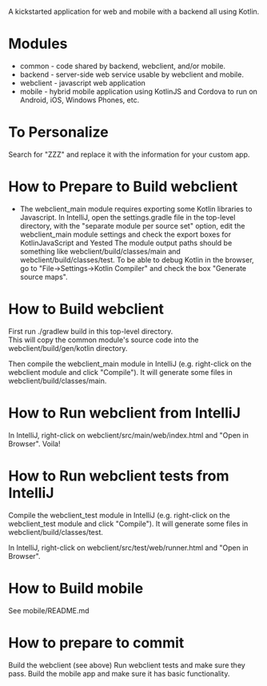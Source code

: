 A kickstarted application for web and mobile with a backend all using Kotlin.

# Modules                 

* common - code shared by backend, webclient, and/or mobile.
* backend - server-side web service usable by webclient and mobile.
* webclient - javascript web application
* mobile - hybrid mobile application using KotlinJS and Cordova to run on Android, iOS, Windows Phones, etc.

# To Personalize

Search for "ZZZ" and replace it with the information for your custom app.

# How to Prepare to Build webclient

* The webclient_main module requires exporting some Kotlin libraries to Javascript.
In IntelliJ, open the settings.gradle file in the top-level directory,
with the "separate module per source set" option, 
edit the webclient_main module settings and check the export boxes for KotlinJavaScript and Yested
The module output paths should be something like webclient/build/classes/main and webclient/build/classes/test.
To be able to debug Kotlin in the browser, go to "File->Settings->Kotlin Compiler" and check the box "Generate source maps".
 
# How to Build webclient

First run ./gradlew build in this top-level directory.  
This will copy the common module's source code into the webclient/build/gen/kotlin directory. 

Then compile the webclient_main module in IntelliJ (e.g. right-click on the webclient module and click "Compile").
It will generate some files in webclient/build/classes/main.

# How to Run webclient from IntelliJ

In IntelliJ, right-click on webclient/src/main/web/index.html and "Open in Browser".  Voila!

# How to Run webclient tests from IntelliJ

Compile the webclient_test module in IntelliJ (e.g. right-click on the webclient_test module and click "Compile").
It will generate some files in webclient/build/classes/test.

In IntelliJ, right-click on webclient/src/test/web/runner.html and "Open in Browser".

# How to Build mobile

See mobile/README.md

# How to prepare to commit

Build the webclient (see above)
Run webclient tests and make sure they pass.
Build the mobile app and make sure it has basic functionality.
